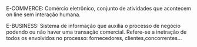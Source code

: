 E-COMMERCE: Comércio eletrônico, conjunto de atividades que acontecem on line sem interação humana.

E-BUSINESS: Sistema de informação que auxilia o processo de negócio podendo ou não haver uma transação comercial. Refere-se a inetração de todos os envolvidos no processo: fornecedores, clientes,concorrentes...
